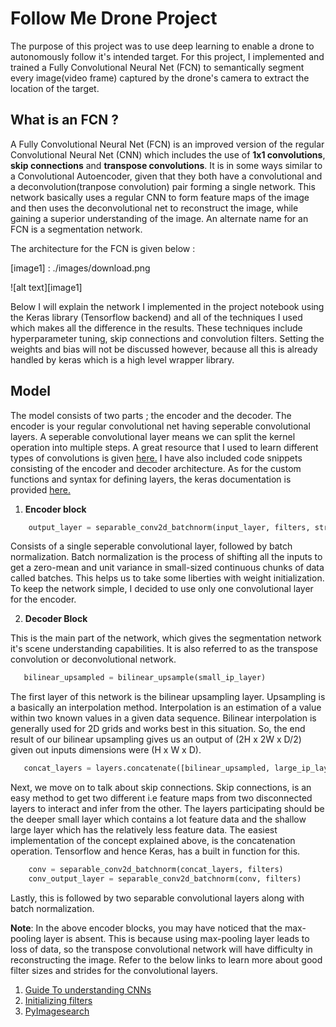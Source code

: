 # **Follow Me Drone Project**

The purpose of this project was to use deep learning to enable a drone to autonomously follow it's intended target. For this project, I implemented and trained a Fully Convolutional Neural Net (FCN) to semantically segment every image(video frame) captured by the drone's camera to extract the location of the target.

## What is an FCN ?

A Fully Convolutional Neural Net (FCN) is an improved version of the regular Convolutional Neural Net (CNN) which includes the use of **1x1 convolutions**, **skip connections** and **transpose convolutions**. It is in some ways similar to a Convolutional Autoencoder, given that they both have a convolutional and a deconvolution(tranpose convolution) pair forming a single network. This network basically uses a regular CNN to form feature maps of the image and then uses the deconvolutional net to reconstruct  the image, while gaining a superior understanding of the image. An alternate name for an FCN is a segmentation network.

The architecture for the FCN is given below :

[image1] : ./images/download.png

![alt text][image1]

Below I will explain the network I implemented in the project notebook using the Keras library (Tensorflow backend) and all of the techniques I used which makes all the difference in the results. These techniques include hyperparameter tuning, skip connections and convolution filters. Setting the weights and bias will not be discussed however, because all this is already handled by keras which is a high level wrapper library.

## Model

The model consists of two parts ; the encoder and the decoder. The encoder is your regular convolutional net having seperable convolutional layers. A seperable convolutional layer means we can split the kernel operation into multiple steps. A great resource that I used  to learn different types of convolutions is given [here.](https://towardsdatascience.com/types-of-convolutions-in-deep-learning-717013397f4d)
I have also included code snippets consisting of the encoder and decoder architecture. As for the custom functions and syntax for defining layers, the keras documentation is provided [here.](https://keras.io/)

1. **Encoder block**

``` python
    output_layer = separable_conv2d_batchnorm(input_layer, filters, strides)
```
Consists of a single seperable convolutional layer, followed by batch normalization. Batch normalization is the process of shifting all the inputs to get a zero-mean and unit variance in small-sized    continuous chunks of data called batches. This helps us to take some liberties with weight initialization. To keep the network simple, I decided to use only one convolutional layer for the encoder.

2. **Decoder Block**

This is the main part of the network, which gives the segmentation network it's scene understanding capabilities. It is also referred to as the transpose convolution or deconvolutional network.

```python
   bilinear_upsampled = bilinear_upsample(small_ip_layer)
```
The first layer of this network is the bilinear upsampling layer. Upsampling is a basically an interpolation method. Interpolation is an estimation of a value within two known values in a given data sequence. Bilinear interpolation is generally used for 2D grids and works best in this situation. So, the end result of our bilinear upsampling gives us an output of (2H x 2W x D/2) given out inputs dimensions were (H x W x D).

```python
   concat_layers = layers.concatenate([bilinear_upsampled, large_ip_layer])
```
Next, we move on to talk about skip connections. Skip connections, is an easy method to get two different i.e feature maps from two disconnected layers to interact and infer from the other. The layers participating should be the deeper small layer which contains a lot feature data and the shallow large layer which has the relatively less feature data. The easiest implementation of the concept explained above, is the concatenation operation. Tensorflow and hence Keras, has a built in function for this.

```python
    conv = separable_conv2d_batchnorm(concat_layers, filters)
    conv_output_layer = separable_conv2d_batchnorm(conv, filters)
```

Lastly, this is followed by two separable convolutional layers along with batch normalization.

**Note**:  In the above encoder blocks, you may have noticed that the max-pooling layer is absent. This is because using max-pooling layer leads to loss of data, so the transpose convolutional network will have difficulty in reconstructing the image. Refer to the below links to learn more about good filter sizes and strides for the convolutional layers.
1. [Guide To understanding CNNs](https://adeshpande3.github.io/adeshpande3.github.io/A-Beginner%27s-Guide-To-Understanding-Convolutional-Neural-Networks/)
2. [Initializing filters](https://www.quora.com/What-is-are-the-method-s-for-initiating-choosing-filters-in-Convolutional-Neural-Networks)
3. [PyImagesearch](https://www.pyimagesearch.com/2017/03/20/imagenet-vggnet-resnet-inception-xception-keras/)

